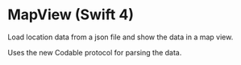 # MapView (Swift 4)
Load location data from a json file and show the data in a map view.

Uses the new Codable protocol for parsing the data.
